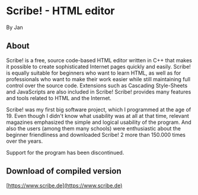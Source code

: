 # Scribe! - HTML editor
By Jan

## About
Scribe! is a free, source code-based HTML editor written in C++ that makes it possible to create sophisticated Internet pages quickly and easily. Scribe! is equally suitable for beginners who want to learn HTML, as well as for professionals who want to make their work easier while still maintaining full control over the source code. Extensions such as Cascading Style-Sheets and JavaScripts are also included in Scribe! Scribe! provides many features and tools related to HTML and the Internet.

Scribe! was my first big software project, which I programmed at the age of 19. Even though I didn't know what usability was at all at that time, relevant magazines emphasized the simple and logical usability of the program. And also the users (among them many schools) were enthusiastic about the beginner friendliness and downloaded Scribe! 2 more than 150.000 times over the years.

Support for the program has been discontinued.

## Download of compiled version
[https://www.scribe.de](https://www.scribe.de)
